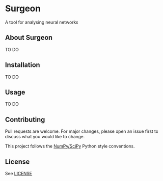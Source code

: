# Surgeon
A tool for analysing neural networks

## About Surgeon
TO DO

## Installation
TO DO

## Usage
TO DO

## Contributing
Pull requests are welcome. For major changes, please open an issue first to discuss what you would like to change.

This project follows the [NumPy/SciPy](https://numpydoc.readthedocs.io/en/latest/format.html) Python style conventions.

## License
See [LICENSE](LICENSE)